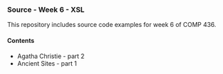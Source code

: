 ### Source - Week 6 - XSL

This repository includes source code examples for week 6 of COMP 436.

#### Contents
* Agatha Christie - part 2
* Ancient Sites - part 1
